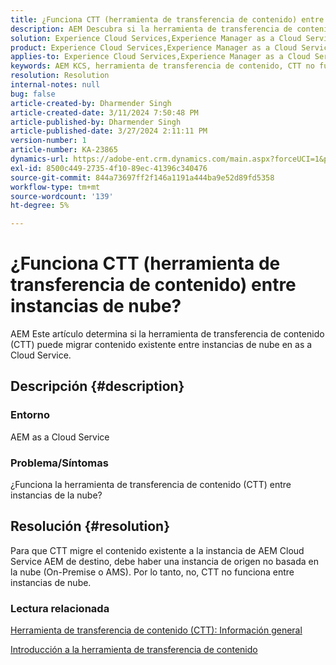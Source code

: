 ```yaml
---
title: ¿Funciona CTT (herramienta de transferencia de contenido) entre instancias de nube?
description: AEM Descubra si la herramienta de transferencia de contenido (CTT) funciona entre instancias de nube en el as a Cloud Service de la.
solution: Experience Cloud Services,Experience Manager as a Cloud Service
product: Experience Cloud Services,Experience Manager as a Cloud Service
applies-to: Experience Cloud Services,Experience Manager as a Cloud Service
keywords: AEM KCS, herramienta de transferencia de contenido, CTT no funciona entre instancias en la nube, sino que se ve as a Cloud Service.
resolution: Resolution
internal-notes: null
bug: false
article-created-by: Dharmender Singh
article-created-date: 3/11/2024 7:50:48 PM
article-published-by: Dharmender Singh
article-published-date: 3/27/2024 2:11:11 PM
version-number: 1
article-number: KA-23865
dynamics-url: https://adobe-ent.crm.dynamics.com/main.aspx?forceUCI=1&pagetype=entityrecord&etn=knowledgearticle&id=f8280fa6-e0df-ee11-904c-6045bd05e816
exl-id: 8500c449-2735-4f10-89ec-41396c340476
source-git-commit: 844a73697ff2f146a1191a444ba9e52d89fd5358
workflow-type: tm+mt
source-wordcount: '139'
ht-degree: 5%

---
```


# ¿Funciona CTT (herramienta de transferencia de contenido) entre instancias de nube?


AEM Este artículo determina si la herramienta de transferencia de contenido (CTT) puede migrar contenido existente entre instancias de nube en as a Cloud Service.

## Descripción {#description}


### Entorno

AEM as a Cloud Service

### Problema/Síntomas

¿Funciona la herramienta de transferencia de contenido (CTT) entre instancias de la nube?


## Resolución {#resolution}


Para que CTT migre el contenido existente a la instancia de AEM Cloud Service AEM de destino, debe haber una instancia de origen no basada en la nube (On-Premise o AMS). Por lo tanto, no, CTT no funciona entre instancias de nube.

### Lectura relacionada

[Herramienta de transferencia de contenido (CTT): Información general](https://experienceleague.adobe.com/en/docs/experience-manager-cloud-service/content/migration-journey/cloud-migration/content-transfer-tool/overview-content-transfer-tool)

[Introducción a la herramienta de transferencia de contenido](https://experienceleague.adobe.com/docs/experience-manager-cloud-service/content/migration-journey/cloud-migration/content-transfer-tool/getting-started-content-transfer-tool.html?lang=en)
